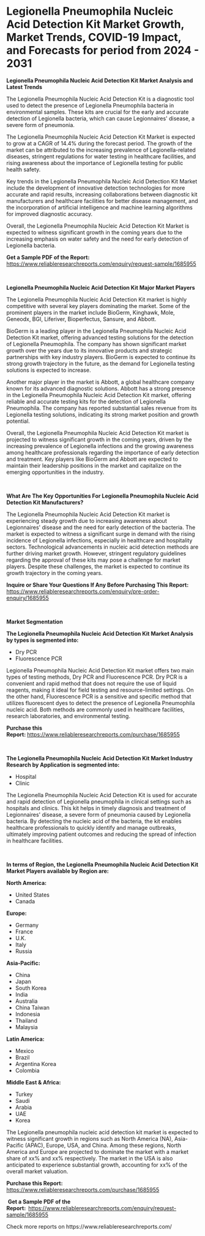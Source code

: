 <p><h1>Legionella Pneumophila Nucleic Acid Detection Kit Market Growth, Market Trends, COVID-19 Impact, and Forecasts for period from 2024 - 2031</h1></p><p><strong>Legionella Pneumophila Nucleic Acid Detection Kit Market Analysis and Latest Trends</strong></p>
<p><p>The Legionella Pneumophila Nucleic Acid Detection Kit is a diagnostic tool used to detect the presence of Legionella Pneumophila bacteria in environmental samples. These kits are crucial for the early and accurate detection of Legionella bacteria, which can cause Legionnaires' disease, a severe form of pneumonia.</p><p>The Legionella Pneumophila Nucleic Acid Detection Kit Market is expected to grow at a CAGR of 14.4% during the forecast period. The growth of the market can be attributed to the increasing prevalence of Legionella-related diseases, stringent regulations for water testing in healthcare facilities, and rising awareness about the importance of Legionella testing for public health safety.</p><p>Key trends in the Legionella Pneumophila Nucleic Acid Detection Kit Market include the development of innovative detection technologies for more accurate and rapid results, increasing collaborations between diagnostic kit manufacturers and healthcare facilities for better disease management, and the incorporation of artificial intelligence and machine learning algorithms for improved diagnostic accuracy.</p><p>Overall, the Legionella Pneumophila Nucleic Acid Detection Kit Market is expected to witness significant growth in the coming years due to the increasing emphasis on water safety and the need for early detection of Legionella bacteria.</p></p>
<p><strong>Get a Sample PDF of the Report:&nbsp;</strong> <a href="https://www.reliableresearchreports.com/enquiry/request-sample/1685955">https://www.reliableresearchreports.com/enquiry/request-sample/1685955</a></p>
<p>&nbsp;</p>
<p><strong>Legionella Pneumophila Nucleic Acid Detection Kit Major Market Players</strong></p>
<p><p>The Legionella Pneumophila Nucleic Acid Detection Kit market is highly competitive with several key players dominating the market. Some of the prominent players in the market include BioGerm, Kinghawk, Mole, Geneodx, BGI, Liferiver, Bioperfectus, Sansure, and Abbott.</p><p>BioGerm is a leading player in the Legionella Pneumophila Nucleic Acid Detection Kit market, offering advanced testing solutions for the detection of Legionella Pneumophila. The company has shown significant market growth over the years due to its innovative products and strategic partnerships with key industry players. BioGerm is expected to continue its strong growth trajectory in the future, as the demand for Legionella testing solutions is expected to increase.</p><p>Another major player in the market is Abbott, a global healthcare company known for its advanced diagnostic solutions. Abbott has a strong presence in the Legionella Pneumophila Nucleic Acid Detection Kit market, offering reliable and accurate testing kits for the detection of Legionella Pneumophila. The company has reported substantial sales revenue from its Legionella testing solutions, indicating its strong market position and growth potential.</p><p>Overall, the Legionella Pneumophila Nucleic Acid Detection Kit market is projected to witness significant growth in the coming years, driven by the increasing prevalence of Legionella infections and the growing awareness among healthcare professionals regarding the importance of early detection and treatment. Key players like BioGerm and Abbott are expected to maintain their leadership positions in the market and capitalize on the emerging opportunities in the industry.</p></p>
<p>&nbsp;</p>
<p><strong>What Are The Key Opportunities For Legionella Pneumophila Nucleic Acid Detection Kit Manufacturers?</strong></p>
<p><p>The Legionella Pneumophila Nucleic Acid Detection Kit market is experiencing steady growth due to increasing awareness about Legionnaires' disease and the need for early detection of the bacteria. The market is expected to witness a significant surge in demand with the rising incidence of Legionella infections, especially in healthcare and hospitality sectors. Technological advancements in nucleic acid detection methods are further driving market growth. However, stringent regulatory guidelines regarding the approval of these kits may pose a challenge for market players. Despite these challenges, the market is expected to continue its growth trajectory in the coming years.</p></p>
<p><strong>Inquire or Share Your Questions If Any Before Purchasing This Report:</strong> <a href="https://www.reliableresearchreports.com/enquiry/pre-order-enquiry/1685955">https://www.reliableresearchreports.com/enquiry/pre-order-enquiry/1685955</a></p>
<p>&nbsp;</p>
<p><strong>Market Segmentation</strong></p>
<p><strong>The Legionella Pneumophila Nucleic Acid Detection Kit Market Analysis by types is segmented into:</strong></p>
<p><ul><li>Dry PCR</li><li>Fluorescence PCR</li></ul></p>
<p><p>Legionella Pneumophila Nucleic Acid Detection Kit market offers two main types of testing methods, Dry PCR and Fluorescence PCR. Dry PCR is a convenient and rapid method that does not require the use of liquid reagents, making it ideal for field testing and resource-limited settings. On the other hand, Fluorescence PCR is a sensitive and specific method that utilizes fluorescent dyes to detect the presence of Legionella Pneumophila nucleic acid. Both methods are commonly used in healthcare facilities, research laboratories, and environmental testing.</p></p>
<p><strong>Purchase this Report:&nbsp;</strong><a href="https://www.reliableresearchreports.com/purchase/1685955">https://www.reliableresearchreports.com/purchase/1685955</a></p>
<p>&nbsp;</p>
<p><strong>The Legionella Pneumophila Nucleic Acid Detection Kit Market Industry Research by Application is segmented into:</strong></p>
<p><ul><li>Hospital</li><li>Clinic</li></ul></p>
<p><p>The Legionella Pneumophila Nucleic Acid Detection Kit is used for accurate and rapid detection of Legionella pneumophila in clinical settings such as hospitals and clinics. This kit helps in timely diagnosis and treatment of Legionnaires' disease, a severe form of pneumonia caused by Legionella bacteria. By detecting the nucleic acid of the bacteria, the kit enables healthcare professionals to quickly identify and manage outbreaks, ultimately improving patient outcomes and reducing the spread of infection in healthcare facilities.</p></p>
<p>&nbsp;</p>
<p><strong>In terms of Region, the Legionella Pneumophila Nucleic Acid Detection Kit Market Players available by Region are:</strong></p>
<p>
    <p> <strong> North America: </strong>
        <ul>
            <li>United States</li>
            <li>Canada</li>
        </ul>
        </p> 
    <p> <strong> Europe: </strong>
        <ul>
            <li>Germany</li>
            <li>France</li>
            <li>U.K.</li>
            <li>Italy</li>
            <li>Russia</li>
        </ul>
        </p> 
    <p> <strong> Asia-Pacific: </strong>
        <ul>
            <li>China</li>
            <li>Japan</li>
            <li>South Korea</li>
            <li>India</li>
            <li>Australia</li>
            <li>China Taiwan</li>
            <li>Indonesia</li>
            <li>Thailand</li>
            <li>Malaysia</li>
        </ul>
        </p> 
    <p> <strong> Latin America: </strong>
        <ul>
            <li>Mexico</li>
            <li>Brazil</li>
            <li>Argentina Korea</li>
            <li>Colombia</li>
        </ul>
        </p> 
    <p> <strong> Middle East & Africa: </strong>
        <ul>
            <li>Turkey</li>
            <li>Saudi</li>
            <li>Arabia</li>
            <li>UAE</li>
            <li>Korea</li>
        </ul>
    </p>
    </p>
<p><p>The Legionella pneumophila nucleic acid detection kit market is expected to witness significant growth in regions such as North America (NA), Asia-Pacific (APAC), Europe, USA, and China. Among these regions, North America and Europe are projected to dominate the market with a market share of xx% and xx% respectively. The market in the USA is also anticipated to experience substantial growth, accounting for xx% of the overall market valuation.</p></p>
<p><strong>Purchase this Report: </strong><a href="https://www.reliableresearchreports.com/purchase/1685955">https://www.reliableresearchreports.com/purchase/1685955</a></p>
<p>&nbsp;<strong>Get a Sample PDF of the Report:&nbsp;&nbsp;</strong><a href="https://www.reliableresearchreports.com/enquiry/request-sample/1685955">https://www.reliableresearchreports.com/enquiry/request-sample/1685955</a></p>
<p><strong></strong></p>
<p>Check more reports on https://www.reliableresearchreports.com/</p>